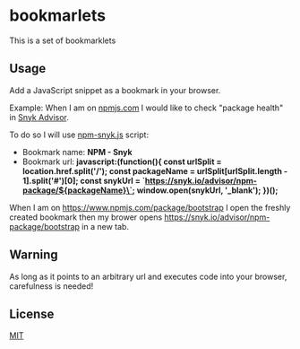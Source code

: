 # bookmarlets

This is a set of bookmarklets

## Usage

Add a JavaScript snippet as a bookmark in your browser.

Example: When I am on [npmjs.com](https://www.npmjs.com/) I would like to check "package health" in [Snyk Advisor](https://snyk.io/advisor/).

To do so I will use [npm-snyk.js](npm-snyk.js) script: 
- Bookmark name: **NPM - Snyk**  
- Bookmark url: **javascript:(function(){
    const urlSplit = location.href.split('/');
    const packageName = urlSplit[urlSplit.length - 1].split('#')[0];
    const snykUrl = \`https://snyk.io/advisor/npm-package/${packageName}\`;
    window.open(snykUrl, '_blank');
})();**

When I am on https://www.npmjs.com/package/bootstrap I open the freshly created bookmark then my brower opens https://snyk.io/advisor/npm-package/bootstrap in a new tab.

## Warning

As long as it points to an arbitrary url and executes code into your browser, carefulness is needed!

## License

[MIT](https://choosealicense.com/licenses/mit/)